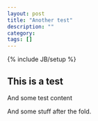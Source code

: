 ```yaml
---
layout: post
title: "Another test"
description: ""
category: 
tags: []
---
```

{% include JB/setup %}

## This is a test

And some test content

<!--more-->

And some stuff after the fold.

